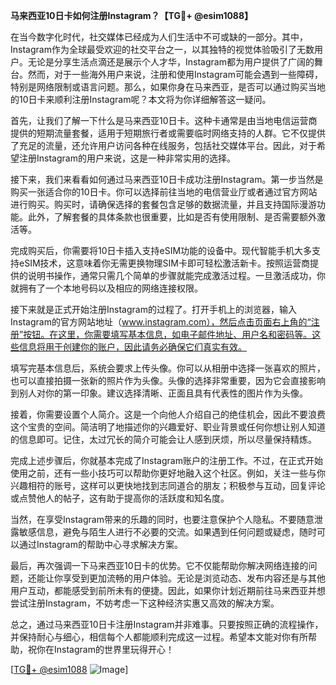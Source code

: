 **马来西亚10日卡如何注册Instagram？【TG💪+ @esim1088】**

在当今数字化时代，社交媒体已经成为人们生活中不可或缺的一部分。其中，Instagram作为全球最受欢迎的社交平台之一，以其独特的视觉体验吸引了无数用户。无论是分享生活点滴还是展示个人才华，Instagram都为用户提供了广阔的舞台。然而，对于一些海外用户来说，注册和使用Instagram可能会遇到一些障碍，特别是网络限制或语言问题。那么，如果你身在马来西亚，是否可以通过购买当地的10日卡来顺利注册Instagram呢？本文将为你详细解答这一疑问。

首先，让我们了解一下什么是马来西亚10日卡。这种卡通常是由当地电信运营商提供的短期流量套餐，适用于短期旅行者或需要临时网络支持的人群。它不仅提供了充足的流量，还允许用户访问各种在线服务，包括社交媒体平台。因此，对于希望注册Instagram的用户来说，这是一种非常实用的选择。

接下来，我们来看看如何通过马来西亚10日卡成功注册Instagram。第一步当然是购买一张适合你的10日卡。你可以选择前往当地的电信营业厅或者通过官方网站进行购买。购买时，请确保选择的套餐包含足够的数据流量，并且支持国际漫游功能。此外，了解套餐的具体条款也很重要，比如是否有使用限制、是否需要额外激活等。

完成购买后，你需要将10日卡插入支持eSIM功能的设备中。现代智能手机大多支持eSIM技术，这意味着你无需更换物理SIM卡即可轻松激活新卡。按照运营商提供的说明书操作，通常只需几个简单的步骤就能完成激活过程。一旦激活成功，你就拥有了一个本地号码以及相应的网络连接权限。

接下来就是正式开始注册Instagram的过程了。打开手机上的浏览器，输入Instagram的官方网站地址（www.instagram.com），然后点击页面右上角的“注册”按钮。在这里，你需要填写基本信息，如电子邮件地址、用户名和密码等。这些信息将用于创建你的账户，因此请务必确保它们真实有效。

填写完基本信息后，系统会要求上传头像。你可以从相册中选择一张喜欢的照片，也可以直接拍摄一张新的照片作为头像。头像的选择非常重要，因为它会直接影响到别人对你的第一印象。建议选择清晰、正面且具有代表性的图片作为头像。

接着，你需要设置个人简介。这是一个向他人介绍自己的绝佳机会，因此不要浪费这个宝贵的空间。简洁明了地描述你的兴趣爱好、职业背景或任何你想让别人知道的信息即可。记住，太过冗长的简介可能会让人感到厌烦，所以尽量保持精炼。

完成上述步骤后，你就基本完成了Instagram账户的注册工作。不过，在正式开始使用之前，还有一些小技巧可以帮助你更好地融入这个社区。例如，关注一些与你兴趣相符的账号，这样可以更快地找到志同道合的朋友；积极参与互动，回复评论或点赞他人的帖子，这有助于提高你的活跃度和知名度。

当然，在享受Instagram带来的乐趣的同时，也要注意保护个人隐私。不要随意泄露敏感信息，避免与陌生人进行不必要的交流。如果遇到任何问题或疑虑，随时可以通过Instagram的帮助中心寻求解决方案。

最后，再次强调一下马来西亚10日卡的优势。它不仅能帮助你解决网络连接的问题，还能让你享受到更加流畅的用户体验。无论是浏览动态、发布内容还是与其他用户互动，都能感受到前所未有的便捷。因此，如果你计划近期前往马来西亚并想尝试注册Instagram，不妨考虑一下这种经济实惠又高效的解决方案。

总之，通过马来西亚10日卡注册Instagram并非难事。只要按照正确的流程操作，并保持耐心与细心，相信每个人都能顺利完成这一过程。希望本文能对你有所帮助，祝你在Instagram的世界里玩得开心！

[[TG💪+ @esim1088](https://t.me/s/esim1088) ![Image](https://i.postimg.cc/4NQfJmqS/Snipaste-2025-05-13-00-14-12.png)]